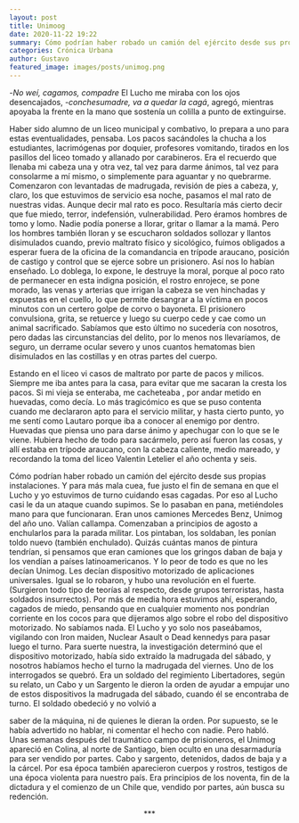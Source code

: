 ```yaml
---
layout: post
title: Unimoog
date: 2020-11-22 19:22
summary: Cómo podrían haber robado un camión del ejército desde sus propias instalaciones. Y para  más mala cuea, fue justo el fin de semana en que el Lucho y yo estuvimos de turno cuidando  esas cagadas. Por eso al Lucho casi le da un ataque cuando supimos.
categories: Crónica Urbana
author: Gustavo
featured_image: images/posts/unimog.png
---
```


-*No weí, cagamos, compadre*
El Lucho me miraba con los ojos desencajados,
-*conchesumadre, va a quedar la cagá*, agregó, mientras apoyaba la frente en la mano que
sostenía un colilla a punto de extinguirse.

Haber sido alumno de un liceo municipal y combativo, lo prepara a uno para estas
eventualidades, pensaba. Los pacos sacándoles la chucha a los estudiantes, lacrimógenas por
doquier, profesores vomitando, tirados en los pasillos del liceo tomado y allanado por
carabineros. Era el recuerdo que llenaba mi cabeza una y otra vez, tal vez para darme ánimos,
tal vez para consolarme a mí mismo, o simplemente para aguantar y no quebrarme.
Comenzaron con levantadas de madrugada, revisión de pies a cabeza, y, claro, los que
estuvimos de servicio esa noche, pasamos el mal rato de nuestras vidas. Aunque decir mal
rato es poco. Resultaría más cierto decir que fue miedo, terror, indefensión, vulnerabilidad.
Pero éramos hombres de tomo y lomo. Nadie podía ponerse a llorar, gritar o llamar a la mamá.
Pero los hombres también lloran y se escucharon soldados sollozar y llantos disimulados
cuando, previo maltrato físico y sicológico, fuimos obligados a esperar fuera de la oficina de
la comandancia en trípode araucano, posición de castigo y control que se ejerce sobre un
prisionero. Así nos lo habían enseñado. Lo doblega, lo expone, le destruye la moral, porque
al poco rato de permanecer en esta indigna posición, el rostro enrojece, se pone morado, las
venas y arterias que irrigan la cabeza se ven hinchadas y expuestas en el cuello, lo que
permite desangrar a la víctima en pocos minutos con un certero golpe de corvo o bayoneta.
El prisionero convulsiona, grita, se retuerce y luego su cuerpo cede y cae como un animal
sacrificado. Sabíamos que esto último no sucedería con nosotros, pero dadas las
circunstancias del delito, por lo menos nos llevaríamos, de seguro, un derrame ocular severo
y unos cuantos hematomas bien disimulados en las costillas y en otras partes del cuerpo.

Estando en el liceo vi casos de maltrato por parte de pacos y milicos. Siempre me iba antes
para la casa, para evitar que me sacaran la cresta los pacos. Si mi vieja se enteraba, me
cacheteaba , por andar metido en huevadas, como decía.
Lo más tragicómico es que se puso contenta cuando me declararon apto para el servicio
militar, y hasta cierto punto, yo me sentí como Lautaro porque iba a conocer al enemigo por
dentro. Huevadas que piensa uno para darse ánimo y apechugar con lo que se le viene.
Hubiera hecho de todo para sacármelo, pero así fueron las cosas, y allí estaba en trípode
araucano, con la cabeza caliente, medio mareado, y recordando la toma del liceo Valentin
Letelier el año ochenta y seis.

Cómo podrían haber robado un camión del ejército desde sus propias instalaciones. Y para
más mala cuea, fue justo el fin de semana en que el Lucho y yo estuvimos de turno cuidando
esas cagadas. Por eso al Lucho casi le da un ataque cuando supimos.
Se lo pasaban en pana, metiéndoles mano para que funcionaran. Eran unos camiones
Mercedes Benz, Unimog del año uno. Valían callampa. Comenzaban a principios de agosto
a enchularlos para la parada militar. Los pintaban, los soldaban, les ponían toldo nuevo
(también enchulado). Quizás cuántas manos de pintura tendrían, si pensamos que eran
camiones que los gringos daban de baja y los vendían a países latinoamericanos. Y lo peor
de todo es que no les decían Unimog. Les decían dispositivo motorizado de aplicaciones
universales. Igual se lo robaron, y hubo una revolución en el fuerte. (Surgieron todo tipo de
teorías al respecto, desde grupos terroristas, hasta soldados insurrectos).
Por más de media hora estuvimos ahí, esperando, cagados de miedo, pensando que en
cualquier momento nos pondrían corriente en los cocos para que dijeramos algo sobre el robo
del dispositivo motorizado. No sabíamos nada. El Lucho y yo solo nos paseábamos, vigilando
con Iron maiden, Nuclear Asault o Dead kennedys para pasar luego el turno. Para suerte
nuestra, la investigación determinó que el dispositivo motorizado, había sido extraído la
madrugada del sábado, y nosotros habíamos hecho el turno la madrugada del viernes. Uno
de los interrogados se quebró. Era un soldado del regimiento Libertadores, según su relato,
un Cabo y un Sargento le dieron la orden de ayudar a empujar uno de estos dispositivos la
madrugada del sábado, cuando él se encontraba de turno. El soldado obedeció y no volvió a

saber de la máquina, ni de quienes le dieran la orden. Por supuesto, se le había advertido no
hablar, ni comentar el hecho con nadie. Pero habló.
Unas semanas después del traumático campo de prisioneros, el Unimog apareció en Colina,
al norte de Santiago, bien oculto en una desarmaduría para ser vendido por partes. Cabo y
sargento, detenidos, dados de baja y a la cárcel. Por esa época también aparecieron cuerpos
y rostros, testigos de una época violenta para nuestro país. Era principios de los noventa, fin
de la dictadura y el comienzo de un Chile que, vendido por partes, aún busca su redención.

<center> *** </center>
